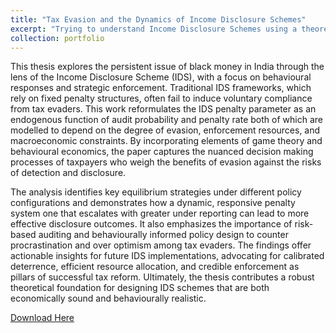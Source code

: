 ```yaml
---
title: "Tax Evasion and the Dynamics of Income Disclosure Schemes"
excerpt: "Trying to understand Income Disclosure Schemes using a theoretical model.<br/><img src='/images/black1.png'>"
collection: portfolio
---
```


This thesis explores the persistent issue of black money in India through the lens of the Income Disclosure Scheme (IDS), with a focus on behavioural responses and strategic enforcement. Traditional IDS frameworks, which rely on fixed penalty structures, often fail to induce voluntary compliance from tax evaders. This work reformulates the IDS penalty parameter as an endogenous function of audit probability and penalty rate both of which are modelled to depend on the degree of evasion, enforcement resources, and macroeconomic constraints. By incorporating elements of game theory and behavioural economics, the paper captures the nuanced decision making processes of taxpayers who weigh the benefits of evasion against the risks of detection and disclosure.

The analysis identifies key equilibrium strategies under different policy configurations and demonstrates how a dynamic, responsive penalty system one that escalates with greater under reporting can lead to more effective disclosure outcomes. It also emphasizes the importance of risk-based auditing and behaviourally informed policy design to counter procrastination and over optimism among tax evaders. The findings offer actionable insights for future IDS implementations, advocating for calibrated deterrence, efficient resource allocation, and credible enforcement as pillars of successful tax reform. Ultimately, the thesis contributes a robust theoretical foundation for designing IDS schemes that are both economically sound and behaviourally  realistic.

[Download Here](https://github.com/ashwinprakash2020/ashwinprakash2020.github.io/blob/964c7bd17113c0c4ff82927807bb03dd9ca1b733/files/IDS.pdf)

